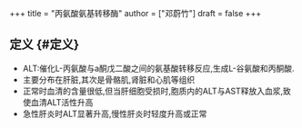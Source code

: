 +++
title = "丙氨酸氨基转移酶"
author = ["邓蔚竹"]
draft = false
+++

## 定义 {#定义}

-   ALT:催化L-丙氨酸与a酮戊二酸之间的氨基酸转移反应,生成L-谷氨酸和丙酮酸.
-   主要分布在肝脏,其次是骨骼肌,肾脏和心肌等组织
-   正常时血清的含量很低,但当肝细胞受损时,胞质内的ALT与AST释放入血浆,致使血清ALT活性升高
-   急性肝炎时ALT显著升高,慢性肝炎时轻度升高或正常